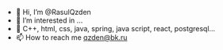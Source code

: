 - 👋 Hi, I’m @RasulQzden
- 👀 I’m interested in ...
- 💞️ C++, html, css, java, spring, java script, react, postgresql...
- 📫 How to reach me qzden@bk.ru

<!---
RasulQzden/RasulQzden is a ✨ special ✨ repository because its `README.md` (this file) appears on your GitHub profile.
You can click the Preview link to take a look at your changes.
--->
